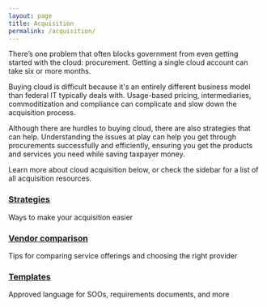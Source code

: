 ```yaml
---
layout: page
title: Acquisition
permalink: /acquisition/
---
```


There’s one problem that often blocks government from even getting started with the cloud: procurement. Getting a single cloud account can take six or more months.

Buying cloud is difficult because it's an entirely different business model than federal IT typically deals with. Usage-based pricing, intermediaries, commoditization and compliance can complicate and slow down the acquisition process.

Although there are hurdles to buying cloud, there are also strategies that can help. Understanding the issues at play can help you get through procurements successfully and efficiently, ensuring you get the products and services you need while saving taxpayer money.

Learn more about cloud acquisition below, or check the sidebar for a list of all acquisition resources.


<div class="usa-grid">
    <div class="usa-width-one-third">
        <h3><a href="/acquisition/procurement-process">Strategies</a></h3>
        Ways to make your acquisition easier
    </div>
    <div class="usa-width-one-third">
        <h3><a href="/acquisition/procurement-process/#vendor-comparison-and-evaluation">Vendor comparison</a></h3>
        Tips for comparing service offerings and choosing the right provider
    </div>
    <div class="usa-width-one-third">
        <h3><a href="acquisition-template-documents">Templates</a></h3>
        Approved language for SOOs, requirements documents, and more
    </div>
  </div>


